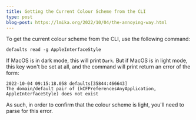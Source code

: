 ```yaml
---
title: Getting the Current Colour Scheme from the CLI
type: post
blog-post: https://lmika.org/2022/10/04/the-annoying-way.html
---
```


To get the current colour scheme from the CLI, use the following command:

```
defaults read -g AppleInterfaceStyle
```

If MacOS is in dark mode, this will print `Dark`.  But if MacOS is in light mode, this key won't be set at all, and the command will print return an error of the form:

```
2022-10-04 09:15:18.058 defaults[35844:466643] 
The domain/default pair of (kCFPreferencesAnyApplication, AppleInterfaceStyle) does not exist
```

As such, in order to confirm that the colour scheme is light, you'll need to parse for this error.